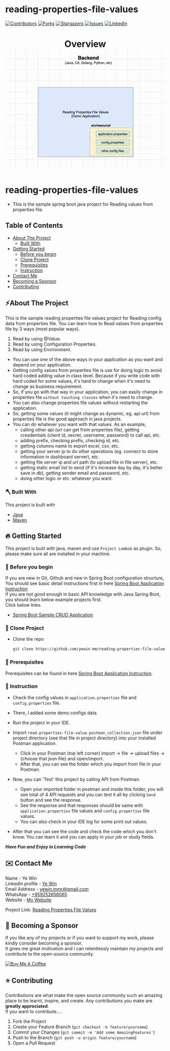 # reading-properties-file-values
<!-- PROJECT SHIELDS -->

<!--
*** I'm using markdown "reference style" links for readability.
*** Reference links are enclosed in brackets [ ] instead of parentheses ( ).
*** See the bottom of this document for the declaration of the reference variables
*** for contributors-url, forks-url, etc. This is an optional, concise syntax you may use.
*** https://www.markdownguide.org/basic-syntax/#reference-style-links
-->
[![Contributors][contributors-shield]][contributors-url]
[![Forks][forks-shield]][forks-url]
[![Stargazers][stars-shield]][stars-url]
[![Issues][issues-shield]][issues-url]
[![LinkedIn][linkedin-shield]][linkedin-url]

<!-- MARKDOWN LINKS & IMAGES -->
<!-- https://www.markdownguide.org/basic-syntax/#reference-style-links -->
[contributors-shield]: https://img.shields.io/github/contributors/yewin-mm/reading-properties-file-values.svg?style=for-the-badge
[contributors-url]: https://github.com/yewin-mm/reading-properties-file-values/graphs/contributors
[forks-shield]: https://img.shields.io/github/forks/yewin-mm/reading-properties-file-values.svg?style=for-the-badge
[forks-url]: https://github.com/yewin-mm/reading-properties-file-values/network/members
[stars-shield]: https://img.shields.io/github/stars/yewin-mm/reading-properties-file-values.svg?style=for-the-badge
[stars-url]: https://github.com/yewin-mm/reading-properties-file-values/stargazers
[issues-shield]: https://img.shields.io/github/issues/yewin-mm/reading-properties-file-values.svg?style=for-the-badge
[issues-url]: https://github.com/yewin-mm/reading-properties-file-values/issues
[linkedin-shield]: https://img.shields.io/badge/-LinkedIn-black.svg?style=for-the-badge&logo=linkedin&colorB=555
[linkedin-url]: https://www.linkedin.com/in/ye-win-1a33a292/
[product-screenshot]: images/screenshot.png


<h1 align="center">
  Overview
  <img src="https://github.com/yewin-mm/reading-properties-file-values/blob/master/github/template/images/overview/Reading_Properties_File_Values.png" /><br/>
</h1>

# reading-properties-file-values
* This is the sample spring boot java project for Reading values from properties file.

<!-- TABLE OF CONTENTS -->
## Table of Contents
- [About The Project](#about-the-project)
    - [Built With](#built-with)
- [Getting Started](#getting-started)
    - [Before you begin](#before-you-begin)
    - [Clone Project](#clone-project)
    - [Prerequisites](#prerequisites)
    - [Instruction](#instruction)
- [Contact Me](#contact)
- [Becoming a Sponsor](#becoming-a-sponsor)
- [Contributing](#Contributing)


<a name="about-the-project"></a>
## ⚡️About The Project
This is the sample reading properties file values project for Reading config data from properties file.
You can learn how to Read values from properties file by 3 ways (most popular ways).
1. Read by using @Value.
2. Read by using Configuration Properties.
3. Read by using Environment.
* You can use one of the above ways in your application as you want and depend on your application.
* Getting config values from properties file is use for doing logic to avoid hard coded adding value in class level. 
Because if you write code with hard coded for some values, it's hard to change when it's need to change as business requirement.
* So, if you go with that way in your application, you can easily change in properties file `without touching classes` when it's need to change.
* You can also change properties file values without restarting the application.
* So, getting some values (it might change as dynamic, eg. api url) from properties file is the good approach in java projects.
* You can do whatever you want with that values. As an example, 
  * calling other api (url can get from properties file), getting creadentials (client id, secret, username, password) to call api, etc.
  * adding prefix, checking prefix, checking id, etc.
  * getting columns name to export excel, csv, etc.
  * getting your server ip to do other operations (eg. connect to store information in dashboard server), etc.
  * getting file server ip and url path (to upload file in file server), etc.
  * getting static email list to send (if it's increase day by day, it's better save in db), getting sender email and password, etc.
  * doing other logic or etc. whatever you want.

<a name="built-with"></a>
### 🪓 Built With
This project is built with
* [Java](https://www.oracle.com/java/technologies/javase/javase8-archive-downloads.html)
* [Maven](https://maven.apache.org/download.cgi)


<a name="getting-started"></a>
## 🔥 Getting Started
This project is built with java, maven and use `Project Lombok` as plugin.
So, please make sure all are installed in your machine.


<a name="before-you-begin"></a>
### 🔔 Before you begin
If you are new in Git, Github and new in Spring Boot configuration structure, <br>
You should see basic detail instructions first in here [Spring Boot Application Instruction](https://github.com/yewin-mm/spring-boot-app-instruction)<br>
If you are not good enough in basic API knowledge with Java Spring Boot, you should learn below example projects first. <br>
Click below links.
* [Spring Boot Sample CRUD Application](https://github.com/yewin-mm/spring-boot-sample-crud)


<a name="clone-project"></a>
### 🥡 Clone Project
* Clone the repo
   ```sh
   git clone https://github.com/yewin-mm/reading-properties-file-values.git

<a name="prerequisites"></a>
### 🔑 Prerequisites
Prerequisites can be found in here [Spring Boot Application Instruction](https://github.com/yewin-mm/spring-boot-app-instruction).


<a name="instruction"></a>
### 📝 Instruction
* Check the config values in `application.properties` file and `config.properties` file.
* There, I added some demo configs data.
* Run the project in your IDE.

* Import `read-properties-file-value.postman_collection.json` file under project directory (see that file in project directory) into your installed Postman application.
    * Click in your Postman (top left corner) import -> file -> upload files -> {choose that json file} and open/import.
    * After that, you can see the folder which you import from file in your Postman.
* Now, you can 'Test' this project by calling API from Postman.
    * Open your imported folder in postman and inside this folder, you will see total of 4 API requests and you can test it all by clicking `Send` button and see the response.
    * See the response and that responses should be same with `application.properties` file values and `config.properties` file values.
    * You can also check in your IDE log for some print out values.

* After that you can see the code and check the code which you don't know. You can learn it and you can apply in your job or study fields.

***Have Fun and Enjoy in Learning Code***


<a name="contact"></a>
## ✉️ Contact Me
Name - Ye Win <br> LinkedIn profile -  [Ye Win](https://www.linkedin.com/in/ye-win-1a33a292/)  <br> Email Address - <a href="mailto:yewin.mmr@gmail.com?">yewin.mmr@gmail.com</a> <br> WhatsApp - [+959252656065](https://wa.me/959252656065?text=Hi) <br> Website - [My Website](https://yewin.me/)

Project Link: [Reading Properties File Values](https://github.com/yewin-mm/reading-properties-file-values)


<a name="becoming-a-sponsor"></a>
## 🥰 Becoming a Sponsor
If you like any of my projects or if you want to support my work, please kindly consider becoming a sponsor. <br>
It gives me great motivation and I can relentlessly maintain my projects and contribute to the open-source community.

<a href="https://www.buymeacoffee.com/yewin" target="_blank"><img src="https://cdn.buymeacoffee.com/buttons/v2/default-yellow.png" alt="Buy Me A Coffee" width="150" ></a>


<a name="contributing"></a>
## ⭐ Contributing
Contributions are what make the open source community such an amazing place to be learnt, inspire, and create. Any contributions you make are **greatly appreciated**.
<br>If you want to contribute....
1. Fork the Project
2. Create your Feature Branch (`git checkout -b feature/yourname`)
3. Commit your Changes (`git commit -m 'Add some AmazingFeatures'`)
4. Push to the Branch (`git push -u origin feature/yourname`)
5. Open a Pull Request